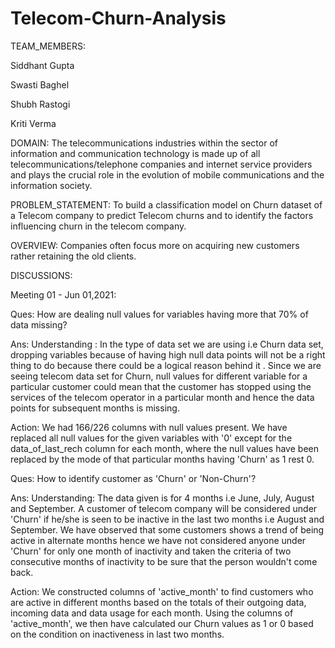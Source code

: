 # Telecom-Churn-Analysis
TEAM_MEMBERS:


Siddhant Gupta

Swasti Baghel

Shubh Rastogi

Kriti Verma


DOMAIN:
The telecommunications industries within the sector of information and communication technology is made up of all telecommunications/telephone companies and internet service providers and plays the crucial role in the evolution of mobile communications and the information society.


PROBLEM_STATEMENT:
To build a classification model on Churn dataset of a Telecom company to predict Telecom churns and to identify the factors influencing churn in the telecom company. 


OVERVIEW:
Companies often focus more on acquiring new customers rather retaining the old clients. 

DISCUSSIONS: 

Meeting 01 - Jun 01,2021:

Ques: How are dealing null values for variables having more that 70% of data missing?

Ans: 
Understanding : In the type of data set we are using i.e Churn data set, dropping variables because of having high null data points will not be a right thing to do because there could be a logical reason behind it . Since we are seeing telecom data set for Churn, null values for different variable for a particular customer could mean that the customer has stopped using the services of the telecom operator in a particular month and hence the data points for subsequent months is missing.

Action: We had 166/226 columns with null values present. We have replaced all null values for the given variables with '0' except for the data_of_last_rech column for each month, where the null values have been replaced by the mode of that particular months having 'Churn' as 1 rest 0.

Ques: How to identify customer as 'Churn' or 'Non-Churn'?

Ans:
Understanding: The data given is for 4 months i.e June, July, August and September. A customer of telecom company will be considered under 'Churn' if he/she is seen to be inactive in the last two months i.e August and September. We have observed that some customers shows a trend of being active in alternate months hence we have not considered anyone under 'Churn' for only one month of inactivity and taken the criteria of two consecutive months of inactivity to be sure that the person wouldn't come back.

Action: We constructed columns of 'active_month' to find customers who are active in different months based on the totals of their outgoing data, incoming data and data usage for each month. Using the columns of 'active_month', we then have calculated our Churn values as 1 or 0 based on the condition on inactiveness in last two months.




